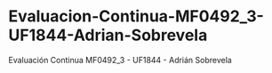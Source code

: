 # Evaluacion-Continua-MF0492_3-UF1844-Adrian-Sobrevela
Evaluación Continua MF0492_3 - UF1844 - Adrián Sobrevela
